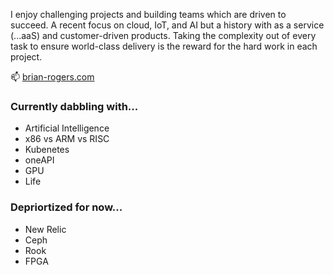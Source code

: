 I enjoy challenging projects and building teams which are driven to succeed. A recent focus on cloud, IoT, and AI but a history with as a service (...aaS) and customer-driven products. Taking the complexity out of every task to ensure world-class delivery is the reward for the hard work in each project.

📫 [brian-rogers.com](http://brian-rogers.com)

### Currently dabbling with...
- Artificial Intelligence
- x86 vs ARM vs RISC
- Kubenetes
- oneAPI
- GPU
- Life

### Depriortized for now...
- New Relic
- Ceph
- Rook
- FPGA

